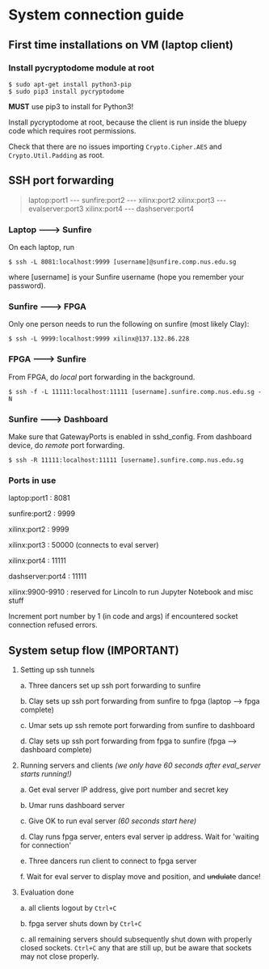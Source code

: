 # System connection guide

## First time installations on VM (laptop client)

### Install pycryptodome module at root

```
$ sudo apt-get install python3-pip
$ sudo pip3 install pycryptodome
```
**MUST** use pip3 to install for Python3!

Install pycryptodome at root, because the client is run inside the bluepy code which requires root permissions.

Check that there are no issues importing `Crypto.Cipher.AES` and `Crypto.Util.Padding` as root.

## SSH port forwarding

> laptop:port1 --- sunfire:port2 --- xilinx:port2
> xilinx:port3 --- evalserver:port3
> xilinx:port4 --- dashserver:port4
 
### Laptop ---> Sunfire
On each laptop, run
```
$ ssh -L 8081:localhost:9999 [username]@sunfire.comp.nus.edu.sg
```
where [username] is your Sunfire username (hope you remember your password).

### Sunfire ---> FPGA
Only one person needs to run the following on sunfire (most likely Clay):
```
$ ssh -L 9999:localhost:9999 xilinx@137.132.86.228
```

### FPGA ---> Sunfire
From FPGA, do _local_ port forwarding in the background.
```
$ ssh -f -L 11111:localhost:11111 [username].sunfire.comp.nus.edu.sg -N
```

### Sunfire ---> Dashboard
Make sure that GatewayPorts is enabled in sshd_config.
From dashboard device, do _remote_ port forwarding.
```
$ ssh -R 11111:localhost:11111 [username].sunfire.comp.nus.edu.sg
```

### Ports in use
laptop:port1 : 8081

sunfire:port2 : 9999

xilinx:port2 : 9999

xilinx:port3 : 50000 (connects to eval server)

xilinx:port4 : 11111

dashserver:port4 : 11111

xilinx:9900-9910 : reserved for Lincoln to run Jupyter Notebook and misc stuff

Increment port number by 1 (in code and args) if encountered socket connection refused errors.

## System setup flow (IMPORTANT)

1. Setting up ssh tunnels

    a. Three dancers set up ssh port forwarding to sunfire
    
    b. Clay sets up ssh port forwarding from sunfire to fpga (laptop --> fpga complete)
    
    c. Umar sets up ssh remote port forwarding from sunfire to dashboard
    
    d. Clay sets up ssh port forwarding from fpga to sunfire (fpga --> dashboard complete)
  
2. Running servers and clients _(we only have 60 seconds after eval_server starts running!)_

    a. Get eval server IP address, give port number and secret key
    
    b. Umar runs dashboard server
    
    c. Give OK to run eval server _(60 seconds start here)_
    
    d. Clay runs fpga server, enters eval server ip address. Wait for 'waiting for connection'
    
    e. Three dancers run client to connect to fpga server
    
    f. Wait for eval server to display move and position, and ~~undulate~~ dance!
  
3. Evaluation done

    a. all clients logout by `Ctrl+C`
    
    b. fpga server shuts down by `Ctrl+C`
    
    c. all remaining servers should subsequently shut down with properly closed sockets. `Ctrl+C` any that are still up, but be aware that sockets may not close properly.
